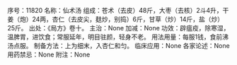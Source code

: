 序号：11820
名称：仙术汤
组成：苍术（去皮）48斤，大枣（去核）2斗4升，干姜（炮）24两，杏仁（去皮尖，麸炒，别捣）6斤，甘草（炒）14斤，盐（炒）25斤。
出处：《局方》卷十。
主治：None
加减：None
功效：辟瘟疫，除寒湿，温脾胃，进饮食；常服延年，明目驻颜，轻身不老。
用法用量：每服1钱，食前沸汤点服。
制备方法：上为细末，入杏仁和匀。
临床应用：None
各家论述：None
用药禁忌：None
附注：None
